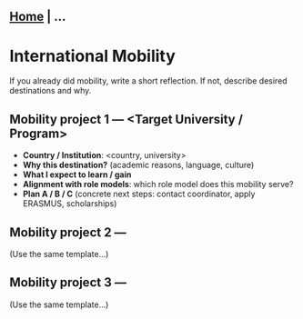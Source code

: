 [Home](index.md) | ...
---

# International Mobility

If you already did mobility, write a short reflection. If not, describe desired destinations and why.

## Mobility project 1 — <Target University / Program>
- **Country / Institution**: <country, university>
- **Why this destination?** (academic reasons, language, culture)
- **What I expect to learn / gain**
- **Alignment with role models**: which role model does this mobility serve?
- **Plan A / B / C** (concrete next steps: contact coordinator, apply ERASMUS, scholarships)

## Mobility project 2 — <Second option>
(Use the same template...)

## Mobility project 3 — <Third option>
(Use the same template...)
